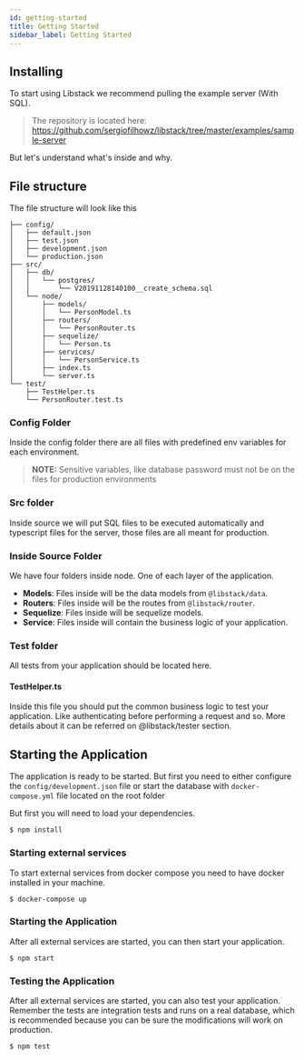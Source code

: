 ```yaml
---
id: getting-started
title: Getting Started
sidebar_label: Getting Started
---
```


## Installing

To start using Libstack we recommend pulling the example server (With SQL).

> The repository is located here: https://github.com/sergiofilhowz/libstack/tree/master/examples/sample-server

But let's understand what's inside and why.

## File structure

The file structure will look like this

```
├── config/
│   ├── default.json
│   ├── test.json 
│   ├── development.json 
│   └── production.json 
├── src/
│   ├── db/
│   │   └── postgres/
│   │       └── V20191128140100__create_schema.sql
│   └── node/
│       ├── models/
│       │   └── PersonModel.ts
│       ├── routers/
│       │   └── PersonRouter.ts
│       ├── sequelize/
│       │   └── Person.ts
│       ├── services/
│       │   └── PersonService.ts
│       ├── index.ts
│       └── server.ts
└── test/
    ├── TestHelper.ts 
    └── PersonRouter.test.ts
```

### Config Folder

Inside the config folder there are all files with predefined env variables for each environment.

> **NOTE:** Sensitive variables, like database password must not be on the files for production environments

### Src folder

Inside source we will put SQL files to be executed automatically and typescript files for the server, those files are all meant for production.

### Inside Source Folder

We have four folders inside node. One of each layer of the application.

* **Models**: Files inside will be the data models from `@libstack/data`.
* **Routers**: Files inside will be the routes from `@libstack/router`.
* **Sequelize**: Files inside will be sequelize models.
* **Service**: Files inside will contain the business logic of your application.

### Test folder

All tests from your application should be located here.

#### TestHelper.ts

Inside this file you should put the common business logic to test your application. Like authenticating before performing a request and so.
More details about it can be referred on @libstack/tester section.

## Starting the Application

The application is ready to be started. But first you need to either configure the `config/development.json` file or start the database with `docker-compose.yml` file located on the root folder

But first you will need to load your dependencies.

```
$ npm install
```

### Starting external services

To start external services from docker compose you need to have docker installed in your machine.

```
$ docker-compose up
```

### Starting the Application

After all external services are started, you can then start your application.

```
$ npm start
```

### Testing the Application

After all external services are started, you can also test your application. Remember the tests are integration tests and runs on a real database, which is recommended because you can be sure the modifications will work on production.

```
$ npm test
```